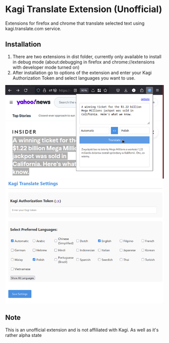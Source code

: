 # Kagi Translate Extension (Unofficial)

Extensions for firefox and chrome that translate selected text using kagi.translate.com service.

## Installation

1. There are two extensions in dist folder, currently only available to install in debug mode (about:debugging in firefox and chrome://extensions with developer mode turned on)
2. After installation go to options of the extension and enter your Kagi Authorization Token and select languages you want to use.


![](./images/screen-010.png)
![](./images/screen-030.png)


## Note
This is an unofficial extension and is not affiliated with Kagi.
As well as it's rather alpha state
